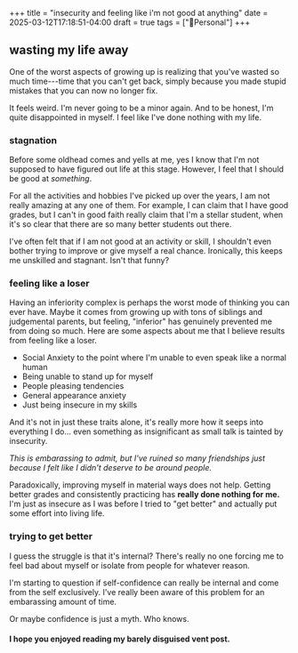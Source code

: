 +++
title = "insecurity and feeling like i'm not good at anything"
date = 2025-03-12T17:18:51-04:00
draft = true
tags = ["🧑Personal"]
+++

## wasting my life away

One of the worst aspects of growing up is realizing that you've wasted so much time---time that you can't get back, simply because you made stupid mistakes that you can now no longer fix.

It feels weird. I'm never going to be a minor again. And to be honest, I'm quite disappointed in myself. I feel like I've done nothing with my life.

### stagnation

Before some oldhead comes and yells at me, yes I know that I'm not supposed to have figured out life at this stage. However, I feel that I should be good at *something*.

For all the activities and hobbies I've picked up over the years, I am not really amazing at any one of them. For example, I can claim that I have good grades, but I can't in good faith really claim that I'm a stellar student, when it's so clear that there are so many better students out there.

I've often felt that if I am not good at an activity or skill, I shouldn't even bother trying to improve or give myself a real chance. Ironically, this keeps me unskilled and stagnant. Isn't that funny?

### feeling like a loser

Having an inferiority complex is perhaps the worst mode of thinking you can ever have. Maybe it comes from growing up with tons of siblings and judgemental parents, but feeling, "inferior" has genuinely prevented me from doing so much. Here are some aspects about me that I believe results from feeling like a loser.

- Social Anxiety to the point where I'm unable to even speak like a normal human
- Being unable to stand up for myself
- People pleasing tendencies
- General appearance anxiety
- Just being insecure in my skills

And it's not in just these traits alone, it's really more how it seeps into everything I do... even something as insignificant as small talk is tainted by insecurity.

*This is embarassing to admit, but I've ruined so many friendships just because I felt like I didn't deserve to be around people.*

Paradoxically, improving myself in material ways does not help. Getting better grades and consistently practicing has **really done nothing for me.** I'm just as insecure as I was before I tried to "get better" and actually put some effort into living life.

### trying to get better

I guess the struggle is that it's internal? There's really no one forcing me to feel bad about myself or isolate from people for whatever reason.

I'm starting to question if self-confidence can really be internal and come from the self exclusively. I've really been aware of this problem for an embarassing amount of time. 

Or maybe confidence is just a myth. Who knows.

#### I hope you enjoyed reading my barely disguised vent post.